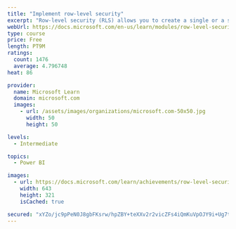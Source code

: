 ```yaml
---
title: "Implement row-level security"
excerpt: "Row-level security (RLS) allows you to create a single or a set of reports that targets data for a specific user. In this module, you will learn how to implement RLS by using either a static or dynamic method and how Microsoft Power BI simplifies testing RLS in Power BI Desktop and Power BI service."
webUrl: https://docs.microsoft.com/en-us/learn/modules/row-level-security-power-bi/
type: course
price: Free
length: PT9M
ratings:
  count: 1476
  average: 4.796748
heat: 86

provider:
  name: Microsoft Learn
  domain: microsoft.com
  images:
    - url: /assets/images/organizations/microsoft.com-50x50.jpg
      width: 50
      height: 50

levels:
  - Intermediate

topics:
  - Power BI

images:
  - url: https://docs.microsoft.com/learn/achievements/row-level-security-power-bi-social.png
    width: 643
    height: 321
    isCached: true

secured: "xYZo/jc9pPeN0J8gbFKsrw/hpZBY+teXXv2r2vicZFs4iQmKuVpOJY9i+Ug7tbdxgI97bMQ+j/62S9oYt+P8oCt83kHzOQce4eTg1ipMoQEEdztZ8MkfWdMqClRl2L2tqPiy+wrg1+rbfAWg6mdVXqoBabo2EVFVugJcDPfjZHzqZ7j2x5wToKiPeF3nzls0rFFU8bYM35lN2zPdoy0QJHkl7HhQUAkqzPVNT6A5yMI4SFx5Ju8/ElrnR89CpSywYCvXuDYLWJpbCtwy10peagPtAlhLKgBEaC31VF6QPD9y7Die18obCU5viE0XQETQIyCRVlbPDSw/Mimd0kCN5H7m1E9Xxnwq8ilqNCgZANb/A/qih2QnZYlM5I7mGKEuJFci92cqG7y6nKc3XYNaBnj8/12muRaHKmYYAXl+g1Y=;FeZiZ30wMqSrOerau+jUzg=="
---
```


